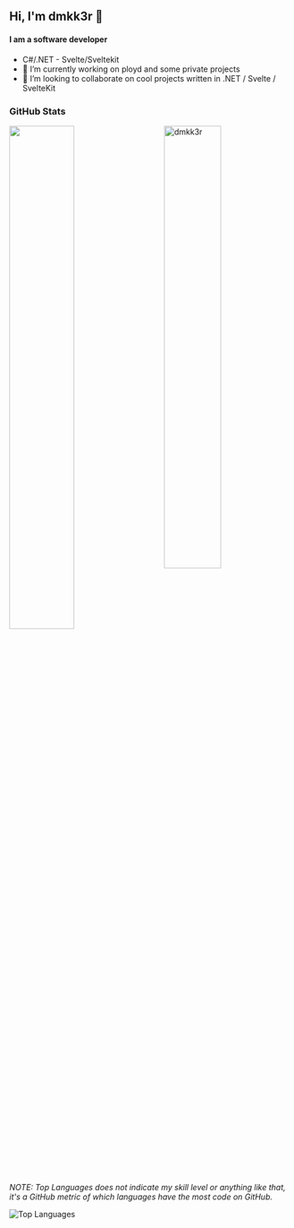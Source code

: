 ## Hi,  I'm dmkk3r 👋
#### I am a software developer

- C#/.NET - Svelte/Sveltekit 
- 🔭 I’m currently working on ployd and some private projects
- 👯 I’m looking to collaborate on cool projects written in .NET / Svelte / SvelteKit

### GitHub Stats

<img src="https://github-readme-stats.vercel.app/api?count_private=true&username=dmkk3r&show_icons=true&theme=dark" alt="dmkk3r" width="45%" align="right"/>
<img src="https://github-readme-streak-stats.herokuapp.com/?user=dmkk3r&theme=dark" width="48%" >

_NOTE: Top Languages does not indicate my skill level or anything like that, it's a GitHub metric of which languages have the most code on GitHub._
  
![Top Languages](https://github-readme-stats.vercel.app/api/top-langs/?username=dmkk3r&layout=compact&theme=dark)
